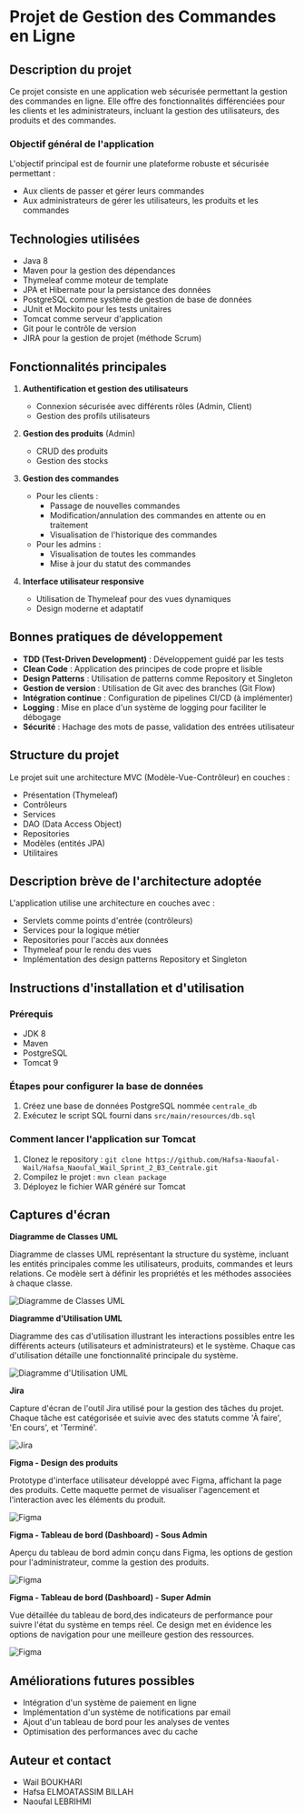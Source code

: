 # Projet de Gestion des Commandes en Ligne

## Description du projet

Ce projet consiste en une application web sécurisée permettant la gestion des commandes en ligne. Elle offre des fonctionnalités différenciées pour les clients et les administrateurs, incluant la gestion des utilisateurs, des produits et des commandes.

### Objectif général de l'application

L'objectif principal est de fournir une plateforme robuste et sécurisée permettant :
- Aux clients de passer et gérer leurs commandes
- Aux administrateurs de gérer les utilisateurs, les produits et les commandes

## Technologies utilisées

- Java 8 
- Maven pour la gestion des dépendances
- Thymeleaf comme moteur de template
- JPA et Hibernate pour la persistance des données
- PostgreSQL comme système de gestion de base de données
- JUnit et Mockito pour les tests unitaires
- Tomcat comme serveur d'application
- Git pour le contrôle de version
- JIRA pour la gestion de projet (méthode Scrum)

## Fonctionnalités principales

1. **Authentification et gestion des utilisateurs**
    - Connexion sécurisée avec différents rôles (Admin, Client)
    - Gestion des profils utilisateurs

2. **Gestion des produits** (Admin)
    - CRUD des produits
    - Gestion des stocks

3. **Gestion des commandes**
    - Pour les clients :
        - Passage de nouvelles commandes
        - Modification/annulation des commandes en attente ou en traitement
        - Visualisation de l'historique des commandes
    - Pour les admins :
        - Visualisation de toutes les commandes
        - Mise à jour du statut des commandes

4. **Interface utilisateur responsive**
    - Utilisation de Thymeleaf pour des vues dynamiques
    - Design moderne et adaptatif


## Bonnes pratiques de développement

- **TDD (Test-Driven Development)** : Développement guidé par les tests
- **Clean Code** : Application des principes de code propre et lisible
- **Design Patterns** : Utilisation de patterns comme Repository et Singleton
- **Gestion de version** : Utilisation de Git avec des branches (Git Flow)
- **Intégration continue** : Configuration de pipelines CI/CD (à implémenter)
- **Logging** : Mise en place d'un système de logging pour faciliter le débogage
- **Sécurité** : Hachage des mots de passe, validation des entrées utilisateur


## Structure du projet

Le projet suit une architecture MVC (Modèle-Vue-Contrôleur) en couches :
- Présentation (Thymeleaf)
- Contrôleurs
- Services
- DAO (Data Access Object)
- Repositories
- Modèles (entités JPA)
- Utilitaires

## Description brève de l'architecture adoptée

L'application utilise une architecture en couches avec :
- Servlets comme points d'entrée (contrôleurs)
- Services pour la logique métier
- Repositories pour l'accès aux données
- Thymeleaf pour le rendu des vues
- Implémentation des design patterns Repository et Singleton

## Instructions d'installation et d'utilisation

### Prérequis

- JDK 8
- Maven
- PostgreSQL
- Tomcat 9

### Étapes pour configurer la base de données

1. Créez une base de données PostgreSQL nommée `centrale_db`
2. Exécutez le script SQL fourni dans `src/main/resources/db.sql`

### Comment lancer l'application sur Tomcat

1. Clonez le repository : `git clone https://github.com/Hafsa-Naoufal-Wail/Hafsa_Naoufal_Wail_Sprint_2_B3_Centrale.git`
2. Compilez le projet : `mvn clean package`
3. Déployez le fichier WAR généré sur Tomcat

## Captures d'écran
**Diagramme de Classes UML**

Diagramme de classes UML représentant la structure du système, incluant les entités principales comme les utilisateurs, produits,
commandes et leurs relations. Ce modèle sert à définir les propriétés et les méthodes associées à chaque classe.

![Diagramme de Classes UML](src/main/webapp/assets/img/Diagclasse.PNG)

**Diagramme d'Utilisation UML**

Diagramme des cas d'utilisation illustrant les interactions possibles entre les différents acteurs (utilisateurs et administrateurs) et le système. 
Chaque cas d'utilisation détaille une fonctionnalité principale du système.

![Diagramme d'Utilisation UML](src/main/webapp/assets/img/Diagcase.PNG)

**Jira**

Capture d'écran de l'outil Jira utilisé pour la gestion des tâches du projet. Chaque tâche est catégorisée et suivie avec des statuts comme 'À faire', 'En cours', et 'Terminé'.

![Jira](src/main/webapp/assets/img/jira.PNG)

**Figma - Design des produits**

Prototype d'interface utilisateur développé avec Figma, affichant la page des produits. Cette maquette permet de visualiser l'agencement et l'interaction avec les éléments du produit.

![Figma](src/main/webapp/assets/img/products.PNG)

**Figma - Tableau de bord (Dashboard) - Sous Admin**

Aperçu du tableau de bord admin conçu dans Figma, les options de gestion pour l'administrateur, comme la gestion des produits.

![Figma](src/main/webapp/assets/img/dashboard.PNG)

**Figma - Tableau de bord (Dashboard) - Super Admin**

Vue détaillée du tableau de bord,des indicateurs de performance pour suivre l'état du système en temps réel. Ce design met en évidence les options de navigation pour une meilleure gestion des ressources.

![Figma](src/main/webapp/assets/img/dashboard2.PNG)

## Améliorations futures possibles

- Intégration d'un système de paiement en ligne
- Implémentation d'un système de notifications par email
- Ajout d'un tableau de bord pour les analyses de ventes
- Optimisation des performances avec du cache

## Auteur et contact

- Wail BOUKHARI 
- Hafsa ELMOATASSIM BILLAH 
- Naoufal LEBRIHMI
